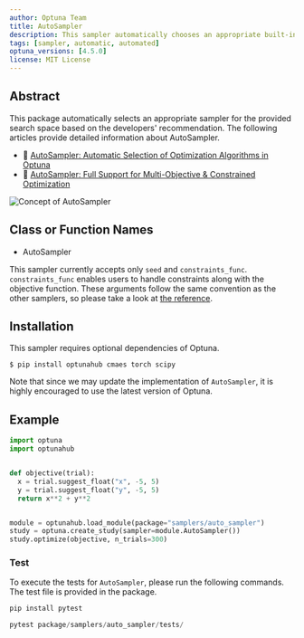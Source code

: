 ```yaml
---
author: Optuna Team
title: AutoSampler
description: This sampler automatically chooses an appropriate built-in sampler for the provided objective function.
tags: [sampler, automatic, automated]
optuna_versions: [4.5.0]
license: MIT License
---
```


## Abstract

This package automatically selects an appropriate sampler for the provided search space based on the developers' recommendation. The following articles provide detailed information about AutoSampler.

- 📰 [AutoSampler: Automatic Selection of Optimization Algorithms in Optuna](https://medium.com/optuna/autosampler-automatic-selection-of-optimization-algorithms-in-optuna-1443875fd8f9)
- 📰 [AutoSampler: Full Support for Multi-Objective & Constrained Optimization](https://medium.com/optuna/autosampler-full-support-for-multi-objective-constrained-optimization-c1c4fc957ba2)

![Concept of AutoSampler](images/autosampler.png)

## Class or Function Names

- AutoSampler

This sampler currently accepts only `seed` and `constraints_func`.
`constraints_func` enables users to handle constraints along with the objective function.
These arguments follow the same convention as the other samplers, so please take a look at [the reference](https://optuna.readthedocs.io/en/stable/reference/samplers/generated/optuna.samplers.TPESampler.html).

## Installation

This sampler requires optional dependencies of Optuna.

```shell
$ pip install optunahub cmaes torch scipy
```

Note that since we may update the implementation of `AutoSampler`, it is highly encouraged to use the latest version of Optuna.

## Example

```python
import optuna
import optunahub


def objective(trial):
  x = trial.suggest_float("x", -5, 5)
  y = trial.suggest_float("y", -5, 5)
  return x**2 + y**2


module = optunahub.load_module(package="samplers/auto_sampler")
study = optuna.create_study(sampler=module.AutoSampler())
study.optimize(objective, n_trials=300)
```

### Test

To execute the tests for `AutoSampler`, please run the following commands. The test file is provided in the package.

```sh
pip install pytest
```

```python
pytest package/samplers/auto_sampler/tests/
```
